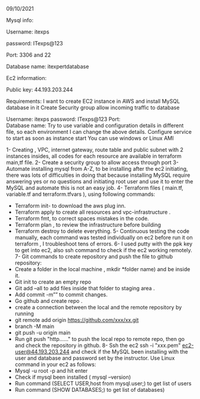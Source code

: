 09/10/2021


Mysql info:

Username: itexps

password: ITexps@123

Port: 3306 and 22 

Database name: itexpertdatabase

Ec2 information:

Public key: 44.193.203.244


Requirements:
I want to create EC2 instance in AWS  and install  MySQL database in it
Create Security group allow incoming traffic to database


Username: itexps
password: ITexps@123
Port:  
Database name: 
Try to use variable and configuration details in different file, so each environment I can change the above details.
Configure service to start as soon as instance start
You can use windows or Linux AMI


1-	Creating , VPC, internet gateway, route table and public subnet with 2 instances insides, all codes for each resource are available in terraform main,tf file. 
2-	Create a security group to allow access through port 
3-	Automate installing mysql from A-Z, to be installing after the ec2 initiating, there was lots of difficulties in doing that because installing MySQL require answering yes or no questions and initiating root user and use it to enter the MySQL  and automate this is not an easy job.
4-	Terraform files ( main.tf, variable.tf and terraform.tfvars ), using following commands:
-	Terraform init- to download the aws plug inn.
-	Terraform apply to create all resources and vpc-infrastructure .
-	Terraform fmt, to correct spaces mistakes in the code.
-	Terraform plan , to review the infrastructure before building
-	Terraform destroy to delete everything.
5-	Continuous testing the code manually, each command was tested individually on ec2 before run it on terraform , I troubleshoot tens of errors.
6-	I used putty with the ppk key to get into ec2, also ssh command to check if the ec2 working remotely.
7-	Git commands to create repository and push the file to github repository:
-	Create a folder in the local machine , mkdir *folder name) and be inside it.
-	Git init to create an empty repo
-	Git add –all to add files inside that folder to staging area .
-	Add commit -m”” to commit changes.
-	Go github and create repo .
-	create a connection between the local and the remote repository by running
-	git remote add origin https://github.com/xxx/xx.git 
-	branch -M main
-	git push -u origin main
-	Run git push "http......" to push the local repo to remote repo, then go and check the repository in github. 
8-	Ssh the ec2  ssh -i "xxx.pem" ec2-user@44.193.203.244 and check if  the MySQL been installing with the user and database and password set by the instructor.
Use Linux command in your ec2 as follows:
-	Mysql -u root -p and hit enter 
-	Check if mysql been installed ( mysql –version)
-	Run command (SELECT USER,host from mysql.user;) to get list of users
-	Run command  (SHOW DATABASES;) to get list of databases) 




